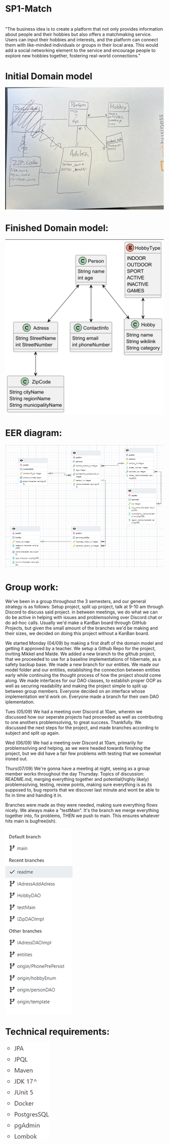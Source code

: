 # SP1-Match
# 
"The business idea is to create a platform that not only provides information about people and their hobbies but also offers a matchmaking service. Users can input their hobbies and interests, and the platform can connect them with like-minded individuals or groups in their local area. This would add a social networking element to the service and encourage people to explore new hobbies together, fostering real-world connections."

# Initial Domain model
![init domain model](image-7.png)
# Finished Domain model:
![Domain model](image-4.png)
# EER diagram: 
 ![EER Diagram](image-5.png)
#
# Group work:
We've been in a group throughout the 3 semesters, and our general strategy is as follows:
Setup project, split up project, talk at 9-10 am through Discord to discuss said project. 
in between meetings, we do what we can do be active in helping with issues and problemsolving over Discord chat or do ad-hoc calls.
Usually we'd make a KanBan board through GitHub Projects, but given the small amount of the branches we'd be making and their sizes, we decided on doing this project without a KanBan board.

 We started Monday (04/09) by making a first draft of the domain model and getting it approved by a teacher.
 We setup a Github Repo for the project, inviting Mikkel and Malde.
 We added a new branch to the github project, that we proceeded to use for a baseline implementations of hibernate, as a safety backup base.
 We made a new branch for our entities.
 We made our model folder and our entities, establishing the connection between entities early while continuing the thought process of how the project should come along.
 We made interfaces for our DAO classes, to establish proper OOP as well as securing readability and making the project simple to split up between group members.
 Everyone decided on an interface whose implementation we'd work on. 
 Everyone made a branch for their own DAO iplementation.




 Tues (05/09) We had a meeting over Discord at 10am, wherein we discussed how our seperate projects had proceeded as well as contributing to one anothers problemsolving, to great success. Thankfully.
 We discussed the next steps for the project, and made branches according to subject and split up again.

 Wed (06/09) We had a meeting over Discord at 10am, primarily for problemsolving and helping, as we were headed towards finishing the project, but we did have a fair few problems with testing that we somewhat ironed out.

 Thurs(07/09) We're gonna have a meeting at night, seeing as a group member works throughout the day Thursday. Topics of discussion: README.md, merging everything together and potential(highly likely) problemsolving, testing, review points, making sure everything is as its supposed to, bug reports that we discover last minute and wont be able to fix in time and handing it in.

Branches were made as they were needed, making sure everything flows nicely.
We always make a "testMain". It's the branch we merge everything together into, fix problems, THEN we push to main. This ensures whatever hits main is bugfree(ish).

 ![GitHub branches](image-3.png)


 # Technical requirements:

 ![Tech req](image-6.png)




